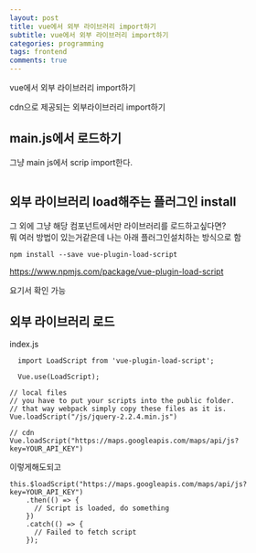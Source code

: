 ```yaml
---
layout: post
title: vue에서 외부 라이브러리 import하기
subtitle: vue에서 외부 라이브러리 import하기
categories: programming
tags: frontend
comments: true
---
```


vue에서 외부 라이브러리 import하기


cdn으로 제공되는 외부라이브러리 import하기

## main.js에서 로드하기 

그냥 main js에서 scrip import한다.
```

```

## 외부 라이브러리 load해주는 플러그인 install 
그 외에 그냥 해당 컴포넌트에서만 라이브러리를 로드하고싶다면?   
뭐 여러 방법이 있는거같은데 나는 아래 플러그인설치하는 방식으로 함
```
npm install --save vue-plugin-load-script
```
https://www.npmjs.com/package/vue-plugin-load-script

요기서 확인 가능 

## 외부 라이브러리 로드
index.js  
```
  import LoadScript from 'vue-plugin-load-script';
 
  Vue.use(LoadScript);

```

```
// local files
// you have to put your scripts into the public folder. 
// that way webpack simply copy these files as it is.
Vue.loadScript("/js/jquery-2.2.4.min.js")

// cdn
Vue.loadScript("https://maps.googleapis.com/maps/api/js?key=YOUR_API_KEY")
```
이렇게해도되고

```
this.$loadScript("https://maps.googleapis.com/maps/api/js?key=YOUR_API_KEY")
    .then(() => {
      // Script is loaded, do something
    })
    .catch(() => {
      // Failed to fetch script
    });
```